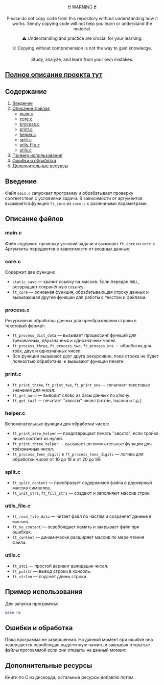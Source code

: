 <div align="center">
❗❗ WARNING ❗❗

Please do not copy code from this repository without understanding how it works. Simply copying code will not help you learn or understand the material.

⚠️ Understanding and practice are crucial for your learning.

☠️ Copying without comprehension is not the way to gain knowledge.

Study, analyze, and learn from your own mistakes.
</div>

## [Полное описание проекта тут](https://github.com/blackrainbowtest/42_Yerevan/blob/main/Rush02/README_FULL_INFO.md)


## Содержание
1. [Введение](#введение)
2. [Описание файлов](#описание-файлов)
   - [main.c](#mainc)
   - [core.c](#corec)
   - [process.c](#processc)
   - [print.c](#printc)
   - [helper.c](#helperc)
   - [split.c](#splitc)
   - [utils_file.c](#utils_filec)
   - [utils.c](#utilsc)
3. [Пример использования](#пример-использования)
4. [Ошибки и обработка](#ошибки-и-обработка)
5. [Дополнительные ресурсы](#дополнительные-ресурсы)

## Введение

Файл `main.c` запускает программу и обрабатывает проверку соответствия с условиями задачи. В зависимости от аргументов вызывается функция `ft_core` из `core.c` с различными параметрами.

## Описание файлов

### main.c

Файл содержит проверку условий задачи и вызывает `ft_core` из `core.c`. Аргументы передаются в зависимости от входных данных.

### core.c

Содержит две функции:

- `static_save` — хранит ссылку на массив. Если передан `NULL`, возвращает сохранённую ссылку.
- `ft_core` — основная функция, обрабатывающая строку данных и вызывающая другие функции для работы с текстом и файлами.

### process.c

Рекурсивная обработка данных для преобразования строки в текстовый формат:

- `ft_process_dict_data` — вызывает процессинг функций для трёхзначных, двухзначных и однозначных чисел.
- `ft_process_three`, `ft_process_two`, `ft_process_one` — обработка для трёх, двух и однозначных чисел.
- Все функции вызывают друг друга рекурсивно, пока строка не будет полностью обработана, и вызывают функции печати.

### print.c

- `ft_print_three`, `ft_print_two`, `ft_print_one` — печатают текстовые значения для чисел.
- `ft_get_word` — выводит слово из базы данных по ключу.
- `ft_get_tail` — печатает "хвосты" чисел (сотни, тысячи и т.д.).

### helper.c

Вспомогательные функции для обработки чисел:

- `ft_print_zero_helper` — предотвращает печать "хвоста", если тройка чисел состоит из нулей.
- `ft_print_three_helper` — вызывает вспомогательные функции для трёхзначных чисел.
- `ft_process_teen_digits` и `ft_process_tens_digits` — логика для обработки чисел от 10 до 19 и от 20 до 99.

### split.c

- `ft_split_content` — преобразует содержимое файла в двумерный массив символов.
- `ft_init_strs`, `ft_fill_strs` — создают и заполняют массив строк.

### utils_file.c

- `ft_read_file_data` — читает файл по частям и сохраняет данные в массив.
- `ft_no_content` — освобождает память и закрывает файл при ошибках.
- `ft_content` — динамически расширяет массив по мере чтения файла.

### utils.c

- `ft_atoi` — простой вариант валидации чисел.
- `ft_putstr` — вывод строки в консоль.
- `ft_strlen` — подсчёт длины строки.

## Пример использования

Для запуска программы:

```bash
make re
```

## Ошибки и обработка

Пока программа не завершенная. На данный момент при ошибке она завершается освобождая выделенную память и закрывая открытые файлы программой если они открыты на данный момент.

## Дополнительные ресурсы

Книги по C из дискорда, остальные ресурсы добавлю потом.